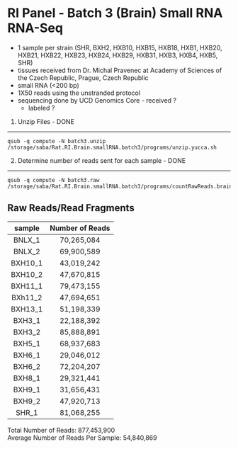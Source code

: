 RI Panel - Batch 3 (Brain) Small RNA RNA-Seq
========================================================

* 1 sample per strain (SHR, BXH2, HXB10, HXB15, HXB18, HXB1, HXB20, HXB21, HXB22, HXB23, HXB24, HXB29, HXB31, HXB3, HXB4, HXB5, SHR)
* tissues received from Dr. Michal Pravenec at Academy of Sciences of the Czech Republic, Prague, Czech Republic
* small RNA (<200 bp)
* 1X50 reads using the unstranded protocol
* sequencing done by UCD Genomics Core - received ?
  * labeled ?

1. Unzip Files - DONE
---------------
```
qsub -q compute -N batch3.unzip /storage/saba/Rat.RI.Brain.smallRNA.batch3/programs/unzip.yucca.sh
```

2. Determine number of reads sent for each sample - DONE
-------------------------------------------------
```
qsub -q compute -N batch3.raw /storage/saba/Rat.RI.Brain.smallRNA.batch3/programs/countRawReads.brain.smRNA.batch3.sh
```


Raw Reads/Read Fragments
---------------------------


| sample  | Number of Reads |
|:-------:|:---------------:|
| BNLX_1  |   70,265,084    |
| BNLX_2  |   69,900,589    |
| BXH10_1 |   43,019,242    |
| BXH10_2 |   47,670,815    |
| BXH11_1 |   79,473,155    |
| BXh11_2 |   47,694,651    |
| BXH13_1 |   51,198,339    |
| BXH3_1  |   22,188,392    |
| BXH3_2  |   85,888,891    |
| BXH5_1  |   68,937,683    |
| BXH6_1  |   29,046,012    |
| BXH6_2  |   72,204,207    |
| BXH8_1  |   29,321,441    |
| BXH9_1  |   31,656,431    |
| BXH9_2  |   47,920,713    |
|  SHR_1  |   81,068,255    |

Total Number of Reads:  877,453,900  
Average Number of Reads Per Sample: 54,840,869  








